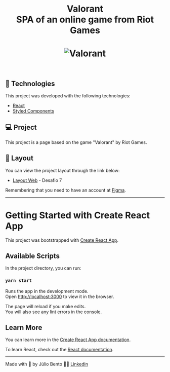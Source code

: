 <h1 align="center">
    Valorant
    <br>
    SPA of an online game from Riot Games
</h1>


<h1 align="center">
    <img alt="Valorant" src="https://ibb.co/tMY2ybV" />
</h1>

<br>

## 🧪 Technologies

This project was developed with the following technologies:

- [React](https://reactjs.org)
- [Styled Components](https://styled-components.com/)

## 💻 Project

This project is a page based on the game "Valorant" by Riot Games. 

## 🔖 Layout

You can view the project layout through the link below:

- [Layout Web](https://www.figma.com/file/Yb9IBH56g7T1hdIyZ3BMNO/Desafios---Codel%C3%A2ndia?node-id=10048%3A2) - Desafio 7

Remembering that you need to have an account at [Figma](http://figma.com/).

---

# Getting Started with Create React App

This project was bootstrapped with [Create React App](https://github.com/facebook/create-react-app).

## Available Scripts

In the project directory, you can run:

### `yarn start`

Runs the app in the development mode.\
Open [http://localhost:3000](http://localhost:3000) to view it in the browser.

The page will reload if you make edits.\
You will also see any lint errors in the console.

## Learn More

You can learn more in the [Create React App documentation](https://facebook.github.io/create-react-app/docs/getting-started).

To learn React, check out the [React documentation](https://reactjs.org/).

---

Made with 💜 by Júlio Bento 👋🏻 [Linkedin](www.linkedin.com/in/júlio-césar-924487158)
